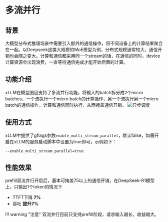 # 多流并行

## 背景
大模型分布式推理场景中需要引入额外的通信操作，将不同设备上的计算结果聚合在一起。以Deepseek这类大规模的MoE模型为例，分布式规模通常较大，通信开销也会随之变大。计算和通信都采用同一个stream的话，在通信的同时，device计算资源会出现浪费，一直等待通信完成才能开始后面的计算。


## 功能介绍
xLLM在模型图层支持了多流并行功能，将输入的batch拆分成2个micro batches，一个流执行一个micro batch的计算操作，另一个流执行另一个micro batch的通信操作，计算和通信同时执行，从而掩盖通信开销。
![异步调度](../../assets/multi_streams_architecture.jpg)


## 使用方式

xLLM中提供了gflags参数`enable_multi_stream_parallel`，默认false，如需开启在xLLM的服务启动脚本中设置为true即可，示例如下：
```shell
--enable_multi_stream_parallel=true
```


## 性能效果
prefill双流并行开启后，基本可掩盖75以上的通信开销，在DeepSeek-R1模型上，只输出1个token的情况下

- TTFT下降 **7%**
- 吞吐 **提升7%**


!!! warning "注意"
    双流并行目前只支持prefill阶段，请求输入越长，收益越大。